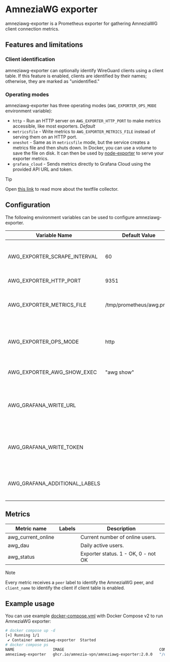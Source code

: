 # AmneziaWG exporter

amneziawg-exporter is a Prometheus exporter for gathering AmneziaWG client connection metrics.

## Features and limitations

### Client identification

amneziawg-exporter can optionally identify WireGuard clients using a client table. If this feature is enabled, clients are identified by their names; otherwise, they are marked as "unidentified."

### Operating modes

amneziawg-exporter has three operating modes (`AWG_EXPORTER_OPS_MODE` environment variable):

- `http` - Run an HTTP server on `AWG_EXPORTER_HTTP_PORT` to make metrics accessible, like most exporters. *Default*
- `metricsfile` - Write metrics to `AWG_EXPORTER_METRICS_FILE` instead of serving them on an HTTP port.
- `oneshot` - Same as in `metricsfile` mode, but the service creates a metrics file and then shuts down. In Docker, you can use a volume to save the file on disk. It can then be used by [node-exporter](https://github.com/prometheus/node_exporter) to serve your exporter metrics.
- `grafana_cloud` - Sends metrics directly to Grafana Cloud using the provided API URL and token.

> [!TIP]
> Open [this link](https://github.com/prometheus/node_exporter#textfile-collector) to read more about the textfile collector.

## Configuration

The following environment variables can be used to configure amneziawg-exporter.

| Variable Name                        | Default Value               | Description                                                             |
|--------------------------------------|-----------------------------|-------------------------------------------------------------------------|
| AWG_EXPORTER_SCRAPE_INTERVAL         | 60                          | Interval for scraping WireGuard metrics (for the `http` mode).          |
| AWG_EXPORTER_HTTP_PORT               | 9351                        | Port for HTTP service.                                                  |
| AWG_EXPORTER_METRICS_FILE            | /tmp/prometheus/awg.prom    | Path to the metrics file for Node exporter textfile collector.          |
| AWG_EXPORTER_OPS_MODE                | http                        | Operation mode for the exporter (`http`, `metricsfile`, `oneshot` or `grafana_cloud`). |
| AWG_EXPORTER_AWG_SHOW_EXEC           | "awg show"                  | Command to run the `awg show` command.                                  |
| AWG_GRAFANA_WRITE_URL                |                             | URL for sending metrics to Grafana Cloud (for `grafana_cloud` mode).    |
| AWG_GRAFANA_WRITE_TOKEN              |                             | Authorization token for Grafana Cloud (for `grafana_cloud` mode).       |
| AWG_GRAFANA_ADDITIONAL_LABELS        |                             | Additional labels to add when sending metrics to Grafana Cloud.         |

## Metrics

| Metric name                          | Labels               | Description                                                                 |
|--------------------------------------|----------------------|-----------------------------------------------------------------------------|
| awg_current_online                   |                      | Current number of online users.                                             |
| awg_dau                              |                      | Daily active users.                                                         |
| awg_status                           |                      | Exporter status. 1 - OK, 0 - not OK                                         |

> [!NOTE]
> Every metric receives a `peer` label to identify the AmneziaWG peer, and `client_name` to identify the client if client table is enabled.

## Example usage

You can use example [docker-compose.yml](docker-compose.yml) with Docker Compose v2 to run AmneziaWG exporter:

```sh
# docker compose up -d
[+] Running 1/1
 ✔ Container amneziawg-exporter  Started                                                                                                                  0.2s 
# docker compose ps
NAME                 IMAGE                                          COMMAND                         SERVICE              CREATED          STATUS          PORTS
amneziawg-exporter   ghcr.io/amnezia-vpn/amneziawg-exporter:2.0.0   "/usr/bin/amneziawg-exporter"   amneziawg-exporter   23 seconds ago   Up 23 seconds
```
